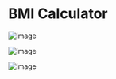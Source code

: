 # BMI Calculator

![image](https://github.com/harshiniakshaya/React-Mini-Projects/assets/149646981/86ae5187-c024-4eaa-88e3-d96a79a93888)

![image](https://github.com/harshiniakshaya/React-Mini-Projects/assets/149646981/488108ca-cd19-4067-ae5b-060ca01764ff)

![image](https://github.com/harshiniakshaya/React-Mini-Projects/assets/149646981/474b5abe-ec33-4c0c-9611-5f25f1dd57b8)



